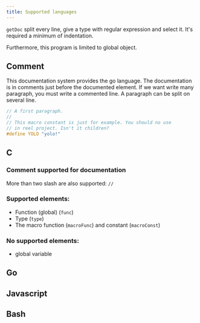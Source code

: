 ```yaml
---
title: Supported languages
---
```


`getDoc` split every line, give a type with regular expression and select it. It's required a minimum of indentation.

Furthermore, this program is limited to global object.


## Comment
This documentation system provides the go language. The documentation is in comments just before the documented element. If we want write many paragraph, you must write a commented line. A paragraph can be split on several line.
```c
// A first paragraph.
//
// This macro constant is just for example. You should no use
// in reel project. Isn't it children?
#define YOLO "yolo!"
```


## C
### Comment supported for documentation
More than two slash are also supported: `//`

### Supported elements:
- Function (global) (`func`)
- Type (`type`)
- The macro function (`macroFunc`) and constant (`macroConst`)

### No supported elements:
- global variable


## Go
## Javascript
## Bash
